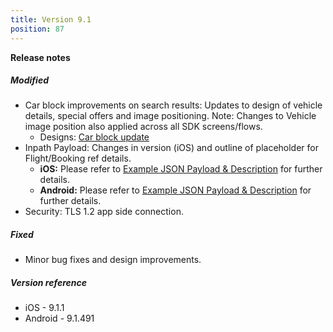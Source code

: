 ```yaml
---
title: Version 9.1
position: 87
---
```


**Release notes**  

##### Modified
* Car block improvements on search results: Updates to design of vehicle details, special offers and image positioning. Note: Changes to Vehicle image position also applied across all SDK screens/flows.
   * Designs: <a href="https://share.goabstract.com/020b2457-c322-4cf7-b17d-254a4ce334c2" target="_blank">Car block update</a>
* Inpath Payload: Changes in version (iOS) and outline of placeholder for Flight/Booking ref details.
    * **iOS:** Please refer to <a href="https://cartrawler.github.io/#section_iosinpathReservation" target="_blank">Example JSON Payload & Description</a> for further details.
    * **Android:** Please refer to <a href="https://cartrawler.github.io/#section_androidinpathReservation" target="_blank">Example JSON Payload & Description</a> for further details.
* Security: TLS 1.2 app side connection.   

##### Fixed
* Minor bug fixes and design improvements.
     
##### Version reference 
* iOS - 9.1.1
* Android - 9.1.491